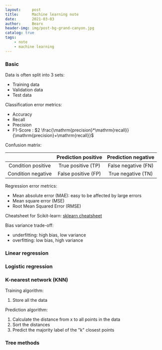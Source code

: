 ```yaml
---
layout:     post
title:      Machine learning note
date:       2021-03-03
author:     Bearx
header-img: img/post-bg-grand-canyon.jpg
catalog: true
tags:
    - note
    - machine learning
---
```


### Basic

Data is often split into 3 sets:

* Training data
* Validation data
* Test data

Classification error metrics:

* Accuracy
* Recall
* Precision
* F1-Score : $2 \frac{\mathrm{precision}*\mathrm{recall}}{\mathrm{precision}+\mathrm{recall}}$

Confusion matrix:

|                    | Prediction positive | Prediction negative |
|:------------------:|:-------------------:|:-------------------:|
| Condition positive | True positive (TP)  | False negative (FN) |
| Condition negative | False positive (FP) | True negative (TN)  |

Regression error metrics:

* Mean absolute error (MAE): easy to be affected by large errors
* Mean square error (MSE)
* Root Mean Squared Error (RMSE)

Cheatsheet for Scikit-learn: [sklearn cheatsheet](../img/cheatsheet/cheat%20sheet%20scikit-learn.pdf)

Bias variance trade-off:

* underfitting: high bias, low variance
* overfitting: low bias, high variance

### Linear regression

### Logistic regression

### K-nearest network (KNN)

Training algorithm:

1. Store all the data

Prediction algorithm:

1. Calculate the distance from x to all points in the data
2. Sort the distances
3. Predict the majority label of the "k" closest points

### Tree methods


